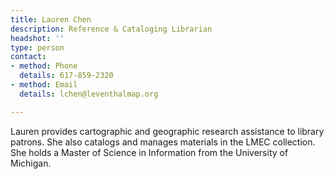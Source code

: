 ```yaml
---
title: Lauren Chen
description: Reference & Cataloging Librarian
headshot: ''
type: person
contact:
- method: Phone
  details: 617-859-2320
- method: Email
  details: lchen@leventhalmap.org

---
```

Lauren provides cartographic and geographic research assistance to library patrons. She also catalogs and manages materials in the LMEC collection. She holds a Master of Science in Information from the University of Michigan.